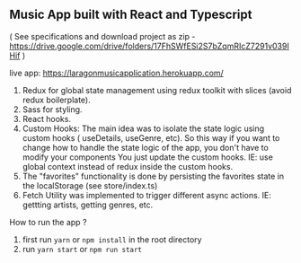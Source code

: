 Music App built with React and Typescript
-----------------------------------------

( See specifications and download project as zip - https://drive.google.com/drive/folders/17FhSWfESi2S7bZqmRIcZ7291v039IHif )

live app: https://laragonmusicapplication.herokuapp.com/

1. Redux for global state management using redux toolkit with slices (avoid redux boilerplate).
2. Sass for styling.
3. React hooks.
5. Custom Hooks: The main idea was to isolate the state logic using custom hooks ( useDetails, useGenre, etc).
   So this way if you want to change how to handle the state logic of the app, you don't have to modify your components
   You just update the custom hooks. IE: use global context instead of redux inside the custom hooks.
6. The "favorites" functionality is done by persisting the favorites state in the localStorage (see store/index.ts)
7. Fetch Utility was implemented to trigger different async actions. IE: gettting artists, getting genres, etc.

How to run the app ?
1. first run `yarn` or `npm install` in the root directory
2. run `yarn start` or `npm run start`

